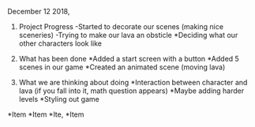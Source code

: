 December 12 2018,

1. Project Progress
-Started to decorate our scenes (making nice sceneries)
-Trying to make our lava an obsticle
*Deciding what our other characters look like

2. What has been done
*Added a start screen with a button
*Added 5 scenes in our game
*Created an animated scene (moving lava)

3. What we are thinking about doing
*Interaction between character and lava (if you fall into it, math question appears)
*Maybe adding harder levels
*Styling out game 



*Item
*Item
  *Ite,
  *Item
